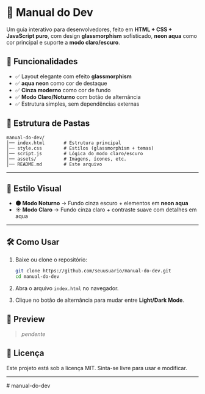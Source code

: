 # 📘 Manual do Dev

Um guia interativo para desenvolvedores, feito em **HTML + CSS + JavaScript puro**, com design **glassmorphism** sofisticado, **neon aqua** como cor principal e suporte a **modo claro/escuro**.

## 🚀 Funcionalidades

* ✅ Layout elegante com efeito **glassmorphism**
* ✅ **aqua neon** como cor de destaque
* ✅ **Cinza moderno** como cor de fundo
* ✅ **Modo Claro/Noturno** com botão de alternância
* ✅ Estrutura simples, sem dependências externas

## 📂 Estrutura de Pastas

```
manual-do-dev/
│── index.html       # Estrutura principal
│── style.css        # Estilos (glassmorphism + temas)
│── script.js        # Lógica do modo claro/escuro
│── assets/          # Imagens, ícones, etc.
│── README.md        # Este arquivo
```

---

## 🎨 Estilo Visual

* **🌑 Modo Noturno** → Fundo cinza escuro + elementos em **neon aqua**
* **☀️ Modo Claro** → Fundo cinza claro + contraste suave com detalhes em aqua

---
## 🛠️ Como Usar

1. Baixe ou clone o repositório:

   ```bash
   git clone https://github.com/seuusuario/manual-do-dev.git
   cd manual-do-dev
   ```
2. Abra o arquivo `index.html` no navegador.
3. Clique no botão de alternância para mudar entre **Light/Dark Mode**.

## 📸 Preview

> *pendente*

## 📜 Licença

Este projeto está sob a licença MIT. Sinta-se livre para usar e modificar.

---
#   m a n u a l - d o - d e v 
 
 